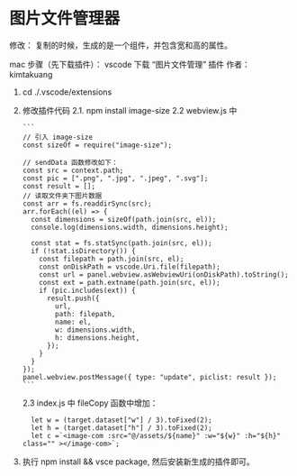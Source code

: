 # 图片文件管理器

修改： 复制的时候，生成的是一个组件，并包含宽和高的属性。

mac 步骤（先下载插件）： vscode 下载 “图片文件管理” 插件 作者： kimtakuang

1.  cd ./.vscode/extensions
2.  修改插件代码
    2.1. npm install image-size
    2.2 webview.js 中

        ```
        // 引入 image-size
        const sizeOf = require("image-size");

        // sendData 函数修改如下：
        const src = context.path;
        const pic = [".png", ".jpg", ".jpeg", ".svg"];
        const result = [];
        // 读取文件夹下图片数据
        const arr = fs.readdirSync(src);
        arr.forEach((el) => {
          const dimensions = sizeOf(path.join(src, el));
          console.log(dimensions.width, dimensions.height);

          const stat = fs.statSync(path.join(src, el));
          if (!stat.isDirectory()) {
            const filepath = path.join(src, el);
            const onDiskPath = vscode.Uri.file(filepath);
            const url = panel.webview.asWebviewUri(onDiskPath).toString();
            const ext = path.extname(path.join(src, el));
            if (pic.includes(ext)) {
              result.push({
                url,
                path: filepath,
                name: el,
                w: dimensions.width,
                h: dimensions.height,
              });
            }
          }
        });
        panel.webview.postMessage({ type: "update", piclist: result });
        ```

    2.3 index.js 中 fileCopy 函数中增加：

    ```
      let w = (target.dataset["w"] / 3).toFixed(2);
      let h = (target.dataset["h"] / 3).toFixed(2);
      let c =`<image-com :src="@/assets/${name}" :w="${w}" :h="${h}" class="" ></image-com>`;

    ```

3.  执行 npm install && vsce package, 然后安装新生成的插件即可。
